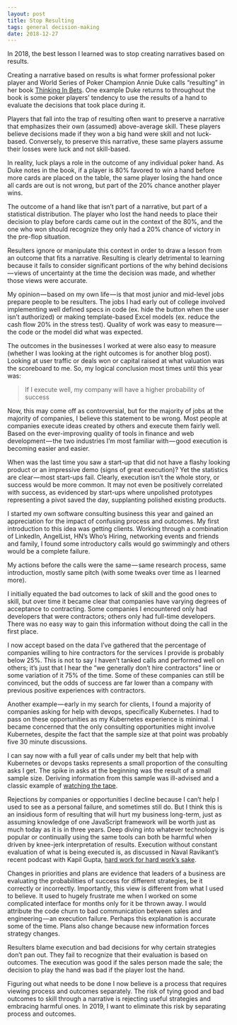 ```yaml
---
layout: post
title: Stop Resulting
tags: general decision-making
date: 2018-12-27
---
```


In 2018, the best lesson I learned was to stop creating narratives based on results.

Creating a narrative based on results is what former professional poker player and World Series of Poker Champion Annie Duke calls “resulting” in her book [Thinking In Bets](https://www.amazon.com/Thinking-Bets-Making-Smarter-Decisions-ebook/dp/B074DG9LQF). One example Duke returns to throughout the book is some poker players’ tendency to use the results of a hand to evaluate the decisions that took place during it.

Players that fall into the trap of resulting often want to preserve a narrative that emphasizes their own (assumed) above-average skill. These players believe decisions made if they won a big hand were skill and not luck-based. Conversely, to preserve this narrative, these same players assume their losses were luck and not skill-based.

In reality, luck plays a role in the outcome of any individual poker hand. As Duke notes in the book, if a player is 80% favored to win a hand before more cards are placed on the table, the same player losing the hand once all cards are out is not wrong, but part of the 20% chance another player wins.

The outcome of a hand like that isn’t part of a narrative, but part of a statistical distribution. The player who lost the hand needs to place their decision to play before cards came out in the context of the 80%, and the one who won should recognize they only had a 20% chance of victory in the pre-flop situation.

Resulters ignore or manipulate this context in order to draw a lesson from an outcome that fits a narrative. Resulting is clearly detrimental to learning because it fails to consider significant portions of the why behind decisions — views of uncertainty at the time the decision was made, and whether those views were accurate.


My opinion — based on my own life — is that most junior and mid-level jobs prepare people to be resulters. The jobs I had early out of college involved implementing well defined specs in code (ex. hide the button when the user isn’t authorized) or making template-based Excel models (ex. reduce the cash flow 20% in the stress test). Quality of work was easy to measure — the code or the model did what was expected.

The outcomes in the businesses I worked at were also easy to measure (whether I was looking at the right outcomes is for another blog post). Looking at user traffic or deals won or capital raised at what valuation was the scoreboard to me. So, my logical conclusion most times until this year was:

>If I execute well, my company will have a higher probability of success

Now, this may come off as controversial, but for the majority of jobs at the majority of companies, I believe this statement to be wrong. Most people at companies execute ideas created by others and execute them fairly well. Based on the ever-improving quality of tools in finance and web development — the two industries I’m most familiar with — good execution is becoming easier and easier.

When was the last time you saw a start-up that did not have a flashy looking product or an impressive demo (signs of great execution)? Yet the statistics are clear — most start-ups fail. Clearly, execution isn’t the whole story, or success would be more common. It may not even be positively correlated with success, as evidenced by start-ups where unpolished prototypes representing a pivot saved the day, supplanting polished existing products.

I started my own software consulting business this year and gained an appreciation for the impact of confusing process and outcomes. My first introduction to this idea was getting clients. Working through a combination of LinkedIn, AngelList, HN’s Who’s Hiring, networking events and friends and family, I found some introductory calls would go swimmingly and others would be a complete failure.

My actions before the calls were the same — same research process, same introduction, mostly same pitch (with some tweaks over time as I learned more).

I initially equated the bad outcomes to lack of skill and the good ones to skill, but over time it became clear that companies have varying degrees of acceptance to contracting. Some companies I encountered only had developers that were contractors; others only had full-time developers. There was no easy way to gain this information without doing the call in the first place.

I now accept based on the data I’ve gathered that the percentage of companies willing to hire contractors for the services I provide is probably below 25%. This is not to say I haven’t tanked calls and performed well on others; it’s just that I hear the “we generally don’t hire contractors” line or some variation of it 75% of the time. Some of these companies can still be convinced, but the odds of success are far lower than a company with previous positive experiences with contractors.

Another example — early in my search for clients, I found a majority of companies asking for help with devops, specifically Kubernetes. I had to pass on these opportunities as my Kubernetes experience is minimal. I became concerned that the only consulting opportunities might involve Kubernetes, despite the fact that the sample size at that point was probably five 30 minute discussions.

I can say now with a full year of calls under my belt that help with Kubernetes or devops tasks represents a small proportion of the consulting asks I get. The spike in asks at the beginning was the result of a small sample size. Deriving information from this sample was ill-advised and a classic example of [watching the tape](https://medium.com/@bmb21/stop-tape-watching-f188df01b9b7).

Rejections by companies or opportunities I decline because I can’t help I used to see as a personal failure, and sometimes still do. But I think this is an insidious form of resulting that will hurt my business long-term, just as assuming knowledge of one JavaScript framework will be worth just as much today as it is in three years. Deep diving into whatever technology is popular or continually using the same tools can both be harmful when driven by knee-jerk interpretation of results. Execution without constant evaluation of what is being executed is, as discussed in Naval Ravikant’s recent podcast with Kapil Gupta, [hard work for hard work’s sake](https://startupboy.com/2018/12/25/the-truth-about-hard-work/).

Changes in priorities and plans are evidence that leaders of a business are evaluating the probabilities of success for different strategies, be it correctly or incorrectly. Importantly, this view is different from what I used to believe. It used to hugely frustrate me when I worked on some complicated interface for months only for it be thrown away. I would attribute the code churn to bad communication between sales and engineering — an execution failure. Perhaps this explanation is accurate some of the time. Plans also change because new information forces strategy changes.

Resulters blame execution and bad decisions for why certain strategies don’t pan out. They fail to recognize that their evaluation is based on outcomes. The execution was good if the sales person made the sale; the decision to play the hand was bad if the player lost the hand.

Figuring out what needs to be done I now believe is a process that requires viewing process and outcomes separately. The risk of tying good and bad outcomes to skill through a narrative is rejecting useful strategies and embracing harmful ones. In 2019, I want to eliminate this risk by separating process and outcomes.